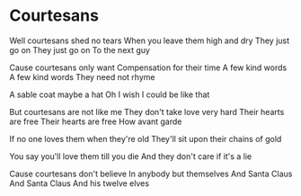 # Courtesans

Well courtesans shed no tears
When you leave them high and dry
They just go on
They just go on
To the next guy

Cause courtesans only want
Compensation for their time
A few kind words
A few kind words
They need not rhyme

A sable coat maybe a hat
Oh I wish I could be like that

But courtesans are not like me
They don't take love very hard
Their hearts are free
Their hearts are free
How avant garde

If no one loves them when they're old
They'll sit upon their chains of gold

You say you'll love them till you die
And they don't care if it's a lie

Cause courtesans don't believe
In anybody but themselves
And Santa Claus
And Santa Claus
And his twelve elves
